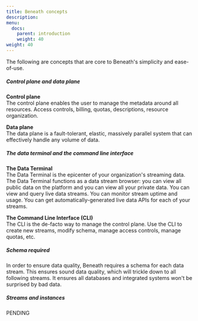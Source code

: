 ```yaml
---
title: Beneath concepts
description:
menu:
  docs:
    parent: introduction
    weight: 40
weight: 40
---
```


The following are concepts that are core to Beneath's simplicity and ease-of-use.

##### Control plane and data plane
**Control plane**<br> 
The control plane enables the user to manage the metadata around all resources. Access controls, billing, quotas, descriptions, resource organization.

**Data plane**<br>
The data plane is a fault-tolerant, elastic, massively parallel system that can effectively handle any volume of data.

##### The data terminal and the command line interface
**The Data Terminal**<br>
The Data Terminal is the epicenter of your organization's streaming data. The Data Terminal functions as a data stream browser: you can view all public data on the platform and you can view all your private data. You can view and query live data streams. You can monitor stream uptime and usage. You can get automatically-generated live data APIs for each of your streams.

**The Command Line Interface (CLI)**<br>
The CLI is the de-facto way to manage the control plane. Use the CLI to create new streams, modify schema, manage access controls, manage quotas, etc.

##### Schema required
In order to ensure data quality, Beneath requires a schema for each data stream. This ensures sound data quality, which will trickle down to all following streams.
It ensures all databases and integrated systems won't be surprised by bad data.

##### Streams and instances
PENDING
<!-- "Batch" streams have instances. Each instance is a new batch upload. Yet, in the Beneath terminology, we refer to all data sets as streams. -->


<!-- ##### Root streams and derived streams
Root streams:
Derived streams: -->

<!-- ##### Core entities
**Organizations**.<br>
Organizations are entities that handle billing. In practice, users join their company's "organization," and the organization's admin will handle billing on behalf of all of its users.<br>

**Projects**.<br>
Projects are collections of Streams and Models. Projects are analagous to GitHub repositories. Projects can be either public - shared with the world - or private - shared with a set list of users. Every project is owned by an organization, which will be responsible for charges incured. <br>

**Streams**.<br>
Streams are unbounded, continuously updated data sets. Streams are ordered and replayable. Every stream has a key.

**Models**.<br>
Models are 

**Stream instance**.<br>
Stream instance...

**Services**.<br>
Services are... -->


<!-- Resource structure: streams, instances; grouped by projects, by organization; users vs services -->

